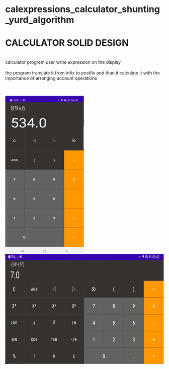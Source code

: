 # calexpressions_calculator_shunting_yurd_algorithm


# CALCULATOR SOLID DESIGN
<br> calculator progrem user write expression on the display </br>
<br> the program translate it from infix to postfix and than it calculate it with the importance of arranging account operations <br />
<br></br>

  <span >
   <img src="https://github.com/ohadsa/calexpressions_calculator_shunting_yurd_algorithm/blob/master/portrait.png?raw=true" width="250" 
     height="500">
  </span>
  <span>&nbsp&nbsp&nbsp&nbsp</span>
  <span>
    <img src="https://github.com/ohadsa/calexpressions_calculator_shunting_yurd_algorithm/blob/master/landscape.png?raw=true" width="670" 
     height="350" >
 </span>
